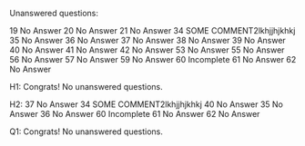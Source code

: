 Unanswered questions:

19 No Answer
20 No Answer
21 No Answer
34 SOME COMMENT2lkhjjhjkhkj
35 No Answer
36 No Answer
37 No Answer
38 No Answer
39 No Answer
40 No Answer
41 No Answer
42 No Answer
53 No Answer
55 No Answer
56 No Answer
57 No Answer
59 No Answer
60 Incomplete
61 No Answer
62 No Answer

H1:
Congrats! No unanswered questions.

H2:
37 No Answer
34 SOME COMMENT2lkhjjhjkhkj
40 No Answer
35 No Answer
36 No Answer
60 Incomplete
61 No Answer
62 No Answer

Q1:
Congrats! No unanswered questions.

